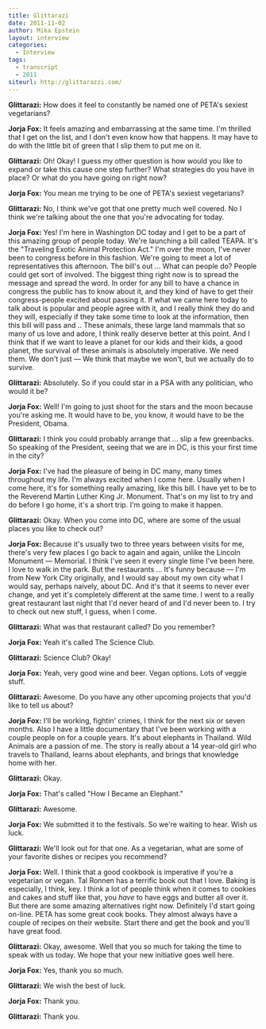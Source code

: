 ```yaml
---
title: Glittarazi
date: 2011-11-02
author: Mika Epstein
layout: interview
categories:
  - Interview
tags:
  - transcript
  - 2011
siteurl: http://glittarazzi.com/
---
```


**Glittarazi:** How does it feel to constantly be named one of PETA's sexiest vegetarians?

**Jorja Fox:** It feels amazing and embarrassing at the same time. I'm thrilled that I get on the list, and I don't even know how that happens. It may have to do with the little bit of green that I slip them to put me on it.

**Glittarazi:** Oh! Okay! I guess my other question is how would you like to expand or take this cause one step further? What strategies do you have in place? Or what do you have going on right now?

**Jorja Fox:** You mean me trying to be one of PETA's sexiest vegetarians?

**Glittarazi:** No, I think we've got that one pretty much well covered. No I think we're talking about the one that you're advocating for today.

**Jorja Fox:** Yes! I'm here in Washington DC today and I get to be a part of this amazing group of people today. We're launching a bill called TEAPA. It's the "Traveling Exotic Animal Protection Act." I'm over the moon, I've never been to congress before in this fashion. We're going to meet a lot of representatives this afternoon. The bill's out ... What can people do? People could get sort of involved. The biggest thing right now is to spread the message and spread the word. In order for any bill to have a chance in congress the public has to know about it, and they kind of have to get their congress-people excited about passing it. If what we came here today to talk about is popular and people agree with it, and I really think they do and they will, especially if they take some time to look at the information, then this bill will pass and .. These animals, these large land mammals that so many of us love and adore, I think really deserve better at this point. And I think that if we want to leave a planet for our kids and their kids, a good planet, the survival of these animals is absolutely imperative. We need them. We don't just &#8212; We think that maybe we won't, but we actually do to survive.

**Glittarazi:** Absolutely. So if you could star in a PSA with any politician, who would it be?

**Jorja Fox:** Well! I'm going to just shoot for the stars and the moon because you're asking me. It would have to be, you know, it would have to be the President, Obama.

**Glittarazi:** I think you could probably arrange that ... slip a few greenbacks. So speaking of the President, seeing that we are in DC, is this your first time in the city?

**Jorja Fox:** I've had the pleasure of being in DC many, many times throughout my life. I'm always excited when I come here. Usually when I come here, it's for something really amazing, like this bill. I have yet to be to the Reverend Martin Luther King Jr. Monument. That's on my list to try and do before I go home, it's a short trip. I'm going to make it happen.

**Glittarazi:** Okay. When you come into DC, where are some of the usual places you like to check out?

**Jorja Fox:** Because it's usually two to three years between visits for me, there's very few places I go back to again and again, unlike the Lincoln Monument &#8212; Memorial. I think I've seen it every single time I've been here. I love to walk in the park. But the restaurants ... It's funny because &#8212; I'm from New York City originally, and I would say about my own city what I would say, perhaps naively, about DC. And it's that it seems to never ever change, and yet it's completely different at the same time. I went to a really great restaurant last night that I'd never heard of and I'd never been to. I try to check out new stuff, I guess, when I come.

**Glittarazi:** What was that restaurant called? Do you remember?

**Jorja Fox:** Yeah it's called The Science Club.

**Glittarazi:** Science Club? Okay!

**Jorja Fox:** Yeah, very good wine and beer. Vegan options. Lots of veggie stuff.

**Glittarazi:** Awesome. Do you have any other upcoming projects that you'd like to tell us about?

**Jorja Fox:** I'll be working, fightin' crimes, I think for the next six or seven months. Also I have a little documentary that I've been working with a couple people on for a couple years. It's about elephants in Thailand. Wild Animals are a passion of me. The story is really about a 14 year-old girl who travels to Thailand, learns about elephants, and brings that knowledge home with her. 

**Glittarazi:** Okay.

**Jorja Fox:** That's called "How I Became an Elephant."

**Glittarazi:** Awesome.

**Jorja Fox:** We submitted it to the festivals. So we're waiting to hear. Wish us luck. 

**Glittarazi:** We'll look out for that one. As a vegetarian, what are some of your favorite dishes or recipes you recommend?

**Jorja Fox:** Well. I think that a good cookbook is imperative if you're a vegetarian or vegan. Tal Ronnen has a terrific book out that I love. Baking is especially, I think, key. I think a lot of people think when it comes to cookies and cakes and stuff like that, you *have* to have eggs and butter all over it. But there are some amazing alternatives right now. Definitely I'd start going on-line. PETA has some great cook books. They almost always have a couple of recipes on their website. Start there and get the book and you'll have great food.

**Glittarazi:** Okay, awesome. Well that you so much for taking the time to speak with us today. We hope that your new initiative goes well here.

**Jorja Fox:** Yes, thank you so much.

**Glittarazi:** We wish the best of luck.

**Jorja Fox:** Thank you.

**Glittarazi:** Thank you.

